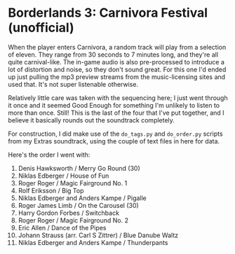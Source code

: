 Borderlands 3: Carnivora Festival (unofficial)
==============================================

When the player enters Carnivora, a random track will play from a selection
of eleven.  They range from 30 seconds to 7 minutes long, and they're all
quite carnival-like.  The in-game audio is also pre-processed to introduce
a lot of distortion and noise, so they don't sound great.  For this one
I'd ended up just pulling the mp3 preview streams from the music-licensing
sites and used that.  It's not super listenable otherwise.

Relatively little care was taken with the sequencing here; I just went
through it once and it seemed Good Enough for something I'm unlikely to
listen to more than once.  Still!  This is the last of the four that I've
put together, and I believe it basically rounds out the soundtrack
completely.

For construction, I did make use of the `do_tags.py` and `do_order.py`
scripts from my Extras soundtrack, using the couple of text files in
here for data.

Here's the order I went with:

1. Denis Hawksworth / Merry Go Round (30)
2. Niklas Edberger / House of Fun
3. Roger Roger / Magic Fairground No. 1
4. Rolf Eriksson / Big Top
5. Niklas Edberger and Anders Kampe / Pigalle
6. Roger James Limb / On the Carousel (30)
7. Harry Gordon Forbes / Switchback
8. Roger Roger / Magic Fairground No. 2
9. Eric Allen / Dance of the Pipes
10. Johann Strauss (arr. Carl S Zittrer) / Blue Danube Waltz
11. Niklas Edberger and Anders Kampe / Thunderpants

